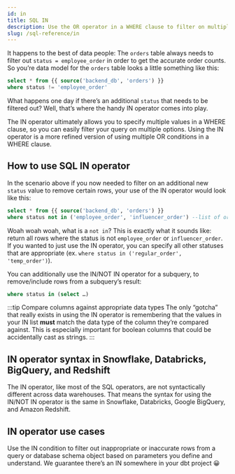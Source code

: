 ```yaml
---
id: in
title: SQL IN
description: Use the OR operator in a WHERE clause to filter on multiple field values or perform more advanced joins on multiple fields.
slug: /sql-reference/in
---
```


<head>
    <title>Working with the SQL IN Operator</title>
</head>

It happens to the best of data people: The `orders` table always needs to filter out `status = employee_order` in order to get the accurate order counts. So you’re data model for the `orders` table looks a little something like this:

```sql
select * from {{ source('backend_db', 'orders') }}
where status != 'employee_order'
```

What happens one day if there’s an additional `status` that needs to be filtered out? Well, that’s where the handy IN operator comes into play.

The IN operator ultimately allows you to specify multiple values in a WHERE clause, so you can easily filter your query on multiple options. Using the IN operator is a more refined version of using multiple OR conditions in a WHERE clause.

## How to use SQL IN operator

In the scenario above if you now needed to filter on an additional new `status` value to remove certain rows, your use of the IN operator would look like this:

```sql
select * from {{ source('backend_db', 'orders') }}
where status not in ('employee_order', 'influencer_order') --list of order statuses to filter out
```

Woah woah woah, what is a `not in`? This is exactly what it sounds like: return all rows where the status is not `employee_order` or `influencer_order`. If you wanted to just use the IN operator, you can specify all other statuses that are appropriate (ex. `where status in ('regular_order', 'temp_order')`).

You can additionally use the IN/NOT IN operator for a subquery, to remove/include rows from a subquery’s result:

```sql
where status in (select …)
```

:::tip Compare columns against appropriate data types
The only “gotcha” that really exists in using the IN operator is remembering that the values in your IN list **must** match the data type of the column they’re compared against. This is especially important for boolean columns that could be accidentally cast as strings.
:::

## IN operator syntax in Snowflake, Databricks, BigQuery, and Redshift

The IN operator, like most of the SQL operators, are not syntactically different across data warehouses. That means the syntax for using the IN/NOT IN operator is the same in Snowflake, Databricks, Google BigQuery, and Amazon Redshift.

## IN operator use cases

Use the IN condition to filter out inappropriate or inaccurate rows from a query or database schema object based on parameters you define and understand. We guarantee there’s an IN somewhere in your dbt project 😀
